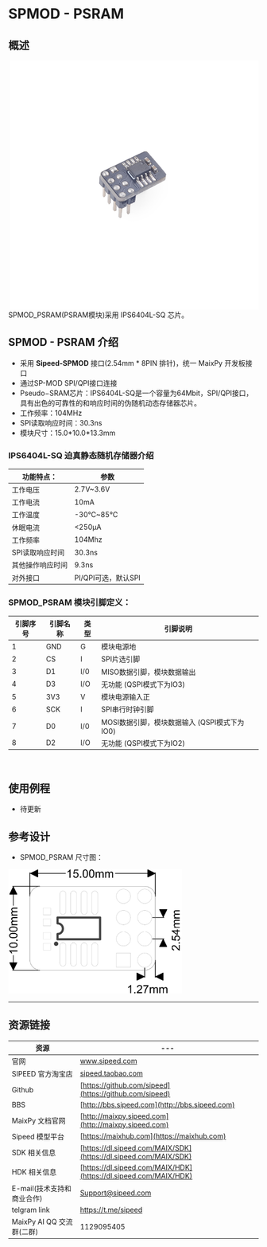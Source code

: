 # SPMOD - PSRAM


## 概述

<img src="../../assets/spmod/spmod_psram/sp_psram.png" align="right" width="" height="500" />

SPMOD_PSRAM(PSRAM模块)采用 IPS6404L-SQ 芯片。

## SPMOD - PSRAM 介绍

- 采用 **Sipeed-SPMOD** 接口(2.54mm * 8PIN 排针)，统一 MaixPy 开发板接口
- 通过SP-MOD SPI/QPI接口连接
- Pseudo−SRAM芯片：IPS6404L-SQ是一个容量为64Mbit，SPI/QPI接口，具有出色的可靠性的和响应时间的伪随机动态存储器芯片。
- 工作频率：104MHz
- SPI读取响应时间：30.3ns
- 模块尺寸：15.0\*10.0\*13.3mm

###  IPS6404L-SQ 迫真静态随机存储器介绍

| 功能特点： | 参数 |
| --- | -- |
| 工作电压 | 2.7V~3.6V |
| 工作电流 | 10mA |
| 工作温度 | -30℃~85℃ |
| 休眠电流 | <250μA |
| 工作频率 | 104Mhz |
| SPI读取响应时间 | 30.3ns |
| 其他操作响应时间 | 9.3ns |
| 对外接口 | PI/QPI可选，默认SPI |


###  SPMOD_PSRAM 模块引脚定义：

| 引脚序号  | 引脚名称 | 类型  | 引脚说明    |
| -------- | -------- | ---- | ---------- |
| 1 | GND  | G | 模块电源地 |
| 2 | CS | I  | SPI片选引脚 |
| 3 | D1 | I/0 | MISO数据引脚，模块数据输出 |
| 4 | D3 | I/O | 无功能 (QSPI模式下为IO3) |
| 5 | 3V3 | V | 模块电源输入正 |
| 6 | SCK | I | SPI串行时钟引脚 |
| 7 | D0 | I/0 | MOSI数据引脚，模块数据输入 (QSPI模式下为IO0) |
| 8 | D2 | I/O | 无功能 (QSPI模式下为IO2) |


<img src="" width="300" />


## 使用例程

- 待更新

## 参考设计

- SPMOD_PSRAM 尺寸图：

<img src="../../assets/spmod/spmod_psram/sipeed_spmod_psram.png" height="250" />

-----

## 资源链接

| 资源 | --- |
| --- | --- |
| 官网 | www.sipeed.com |
| SIPEED 官方淘宝店 |[sipeed.taobao.com](sipeed.taobao.com) |
|Github | [https://github.com/sipeed](https://github.com/sipeed) |
|BBS | [http://bbs.sipeed.com](http://bbs.sipeed.com) |
|MaixPy 文档官网 | [http://maixpy.sipeed.com](http://maixpy.sipeed.com) |
|Sipeed 模型平台 | [https://maixhub.com](https://maixhub.com) |
|SDK 相关信息 | [https://dl.sipeed.com/MAIX/SDK](https://dl.sipeed.com/MAIX/SDK) |
|HDK 相关信息 | [https://dl.sipeed.com/MAIX/HDK](https://dl.sipeed.com/MAIX/HDK) |
|E-mail(技术支持和商业合作) | [Support@sipeed.com](mailto:support@sipeed.com) |
|telgram link | https://t.me/sipeed ||MaixPy AI QQ 交流群 | 878189804 |
|MaixPy AI QQ 交流群(二群) | 1129095405 |